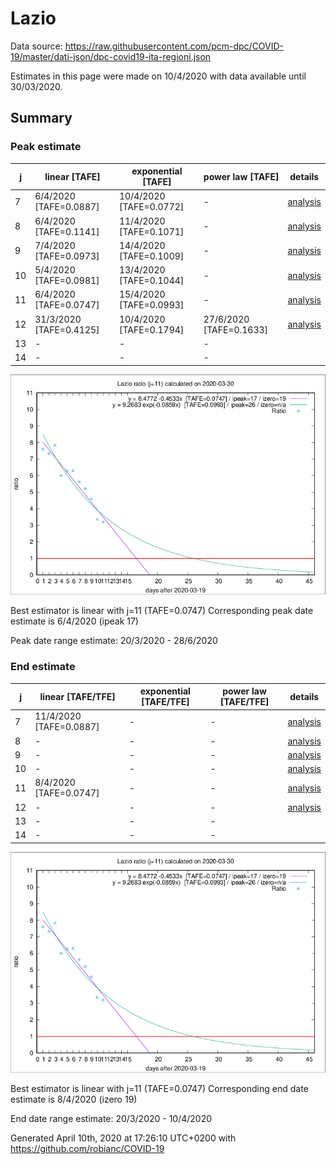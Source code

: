 # Lazio


Data source: https://raw.githubusercontent.com/pcm-dpc/COVID-19/master/dati-json/dpc-covid19-ita-regioni.json

Estimates in this page were made on 10/4/2020 with data available until 30/03/2020.


## Summary 

### Peak estimate 
|j|linear [TAFE]|exponential [TAFE]|power law [TAFE]|details|
|---|----|-----------|---------|-------|
|7|6/4/2020 [TAFE=0.0887]|10/4/2020 [TAFE=0.0772]|-|[analysis](COVID-19_lazio_j7_2020-03-30.md)|
|8|6/4/2020 [TAFE=0.1141]|11/4/2020 [TAFE=0.1071]|-|[analysis](COVID-19_lazio_j8_2020-03-30.md)|
|9|7/4/2020 [TAFE=0.0973]|14/4/2020 [TAFE=0.1009]|-|[analysis](COVID-19_lazio_j9_2020-03-30.md)|
|10|5/4/2020 [TAFE=0.0981]|13/4/2020 [TAFE=0.1044]|-|[analysis](COVID-19_lazio_j10_2020-03-30.md)|
|11|6/4/2020 [TAFE=0.0747]|15/4/2020 [TAFE=0.0993]|-|[analysis](COVID-19_lazio_j11_2020-03-30.md)|
|12|31/3/2020 [TAFE=0.4125]|10/4/2020 [TAFE=0.1794]|27/6/2020 [TAFE=0.1633]|[analysis](COVID-19_lazio_j12_2020-03-30.md)|
|13|-|-|-||
|14|-|-|-||

![best peak estimate](COVID-19_lazio_j11_2020-03-30.png)

Best estimator is linear with j=11 (TAFE=0.0747)
Corresponding peak date estimate is 6/4/2020 (ipeak 17)


Peak date range estimate: 20/3/2020 - 28/6/2020

### End estimate 
|j|linear [TAFE/TFE]|exponential [TAFE/TFE]|power law [TAFE/TFE]|details|
|---|----|-----------|---------|-------|
|7|11/4/2020 [TAFE=0.0887]|-|-|[analysis](COVID-19_lazio_j7_2020-03-30.md)|
|8|-|-|-|[analysis](COVID-19_lazio_j8_2020-03-30.md)|
|9|-|-|-|[analysis](COVID-19_lazio_j9_2020-03-30.md)|
|10|-|-|-|[analysis](COVID-19_lazio_j10_2020-03-30.md)|
|11|8/4/2020 [TAFE=0.0747]|-|-|[analysis](COVID-19_lazio_j11_2020-03-30.md)|
|12|-|-|-|[analysis](COVID-19_lazio_j12_2020-03-30.md)|
|13|-|-|-||
|14|-|-|-||

![best zero estimate](COVID-19_lazio_j11_2020-03-30.png)

Best estimator is linear with j=11 (TAFE=0.0747)
Corresponding end date estimate is 8/4/2020 (izero 19)


End date range estimate: 20/3/2020 - 10/4/2020

Generated April 10th, 2020 at 17:26:10 UTC+0200 with https://github.com/robianc/COVID-19
